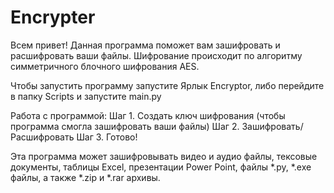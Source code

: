 # Encrypter

Всем привет!
Данная программа поможет вам зашифровать и расшифровать ваши файлы.
Шифрование происходит по алгоритму симметричного блочного шифрования AES.

Чтобы запустить программу запустите Ярлык Encryptor, либо перейдите в папку Scripts и запустите main.py

Работа с программой:
Шаг 1. Создать ключ шифрования (чтобы программа смогла зашифровать ваши файлы)
Шаг 2. Зашифровать/Расшифровать
Шаг 3. Готово!

Эта программа может зашифровывать видео и аудио файлы, тексовые документы, таблицы Excel, презентации Power Point, файлы *.py, *.exe файлы, а также *.zip и *.rar архивы. 
